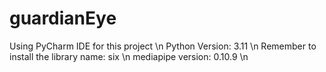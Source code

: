 # guardianEye
Using PyCharm IDE for this project \n
Python Version: 3.11 \n
Remember to install the library name: six \n
mediapipe version: 0.10.9 \n
